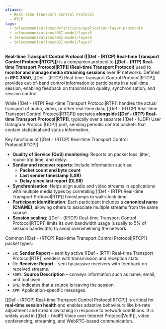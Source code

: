 ```yaml
---
aliases:
  - Real-time Transport Control Protocol
  - RTCP
tags:
  - telecommunications/definitions/application-layer-protocols
  - telecommunications/OSI-model/layer5
  - telecommunications/OSI-model/layer6
  - telecommunications/OSI-model/layer7
---
```


**Real-time Transport Control Protocol ([[Def - (RTCP) Real-time Transport Control Protocol|RTCP]])** is a companion protocol to **[[Def - (RTP) Real-time Transport Protocol|RTP]] (Real-time Transport Protocol)** used to **monitor and manage media streaming sessions** over IP networks. Defined in **RFC 3550**, [[Def - (RTCP) Real-time Transport Control Protocol|RTCP]] provides out-of-band control information to participants in a real-time session, enabling feedback on transmission quality, synchronisation, and session control.

While [[Def - (RTP) Real-time Transport Protocol|RTP]] handles the actual transport of audio, video, or other real-time data, [[Def - (RTCP) Real-time Transport Control Protocol|RTCP]] operates **alongside [[Def - (RTP) Real-time Transport Protocol|RTP]]**, typically over a separate [[Def - (UDP) User Datagram Protocol|UDP]] port, sending periodic control packets that contain statistical and status information.

Key functions of [[Def - (RTCP) Real-time Transport Control Protocol|RTCP]]:
- **Quality of Service (QoS) monitoring**: Reports on packet loss, jitter, round-trip time, and delay.
- **Sender and receiver reports**: Include information such as:
  - **Packet count and byte count**
  - **Last sender timestamp (LSR)**
  - **Delay since last report (DLSR)**
- **Synchronisation**: Helps align audio and video streams in applications with multiple media types by correlating [[Def - (RTP) Real-time Transport Protocol|RTP]] timestamps to wall-clock time.
- **Participant identification**: Each participant includes a **canonical name (CNAME)**, allowing others to associate multiple streams from the same source.
- **Session scaling**: [[Def - (RTCP) Real-time Transport Control Protocol|RTCP]] limits its own bandwidth usage (usually to 5% of session bandwidth) to avoid overwhelming the network.

Common [[Def - (RTCP) Real-time Transport Control Protocol|RTCP]] packet types:
- `SR`: **Sender Report** – sent by active [[Def - (RTP) Real-time Transport Protocol|RTP]] senders with transmission and reception stats.
- `RR`: **Receiver Report** – sent by passive receivers with feedback on received streams.
- `SDES`: **Source Description** – conveys information such as name, email, and tool used.
- `BYE`: Indicates that a source is leaving the session.
- `APP`: Application-specific messages.

[[Def - (RTCP) Real-time Transport Control Protocol|RTCP]] is critical for **real-time session health** and enables adaptive behaviours like bit-rate adjustment and stream switching in response to network conditions. It is widely used in [[Def - (VoIP) Voice over Internet Protocol|VoIP]], video conferencing, streaming, and WebRTC-based communication.

